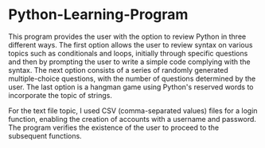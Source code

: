 # Python-Learning-Program
This program provides the user with the option to review Python in three different ways. The first option allows the user to review syntax on various topics such as conditionals and loops, initially through specific questions and then by prompting the user to write a simple code complying with the syntax. The next option consists of a series of randomly generated multiple-choice questions, with the number of questions determined by the user. The last option is a hangman game using Python's reserved words to incorporate the topic of strings.

For the text file topic, I used CSV (comma-separated values) files for a login function, enabling the creation of accounts with a username and password. The program verifies the existence of the user to proceed to the subsequent functions.
